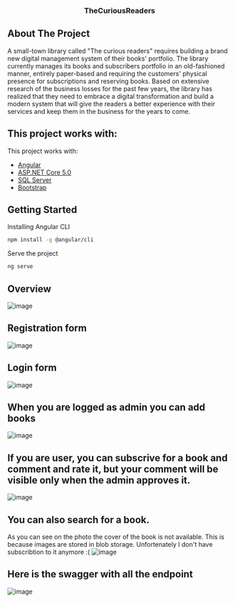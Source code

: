 <div align="center">  
  <h3 align="center">TheCuriousReaders</h3>
</div>

<!-- ABOUT THE PROJECT -->
## About The Project

A small-town library called "The curious readers" requires building a brand new digital management system of their books' portfolio. The library currently manages its books and subscribers portfolio in an old-fashioned manner, entirely paper-based and requiring the customers' physical presence for subscriptions and reserving books. Based on extensive research of the business losses for the past few years, the library has realized that they need to embrace a digital transformation and build a modern system that will give the readers a better experience with their services and keep them in the business for the years to come.

## This project works with:

This project works with:

* [Angular](https://angular.io/)
* [ASP.NET Core 5.0](https://docs.microsoft.com/en-us/aspnet/core/?view=aspnetcore-5.0)
* [SQL Server](https://www.microsoft.com/en-us/sql-server/sql-server-downloads?SilentAuth=1&wa=wsignin1.0)
* [Bootstrap](https://getbootstrap.com/)


## Getting Started
Installing Angular CLI
  ```sh
  npm install -g @angular/cli
  ```
Serve the project 
  ```sh
  ng serve
  ```
## Overview
  ![image](https://user-images.githubusercontent.com/36667350/153720946-cb16c902-a420-48ca-b4fe-3e41e42e327a.png)


## Registration form
![image](https://user-images.githubusercontent.com/36667350/153721024-9c2c5a8b-bdc2-4a25-845b-bfeef1cb6099.png)

## Login form
![image](https://user-images.githubusercontent.com/36667350/153721060-8fd5996b-d464-48f1-8ea8-980499d55ce7.png)

## When you are logged as admin you can add books
![image](https://user-images.githubusercontent.com/36667350/153722507-c9c0c084-ca90-4139-ab6e-0fd846a722df.png)

## If you are user, you can subscrive for a book and comment and rate it, but your comment will be visible only when the admin approves it.
![image](https://user-images.githubusercontent.com/36667350/153722750-22a9bed4-9218-426f-a5e0-fb9c546616dd.png)

## You can also search for a book.
As you can see on the photo the cover of the book is not available. This is because images are stored in blob storage. Unfortenately I don't have subscribtion to it anymore :(
![image](https://user-images.githubusercontent.com/36667350/153722970-e364989e-5f10-448b-a1a4-f9b08738863e.png)

## Here is the swagger with all the endpoint
![image](https://user-images.githubusercontent.com/36667350/153723198-36eb15ef-c853-4261-9eda-db520b8506c9.png)


